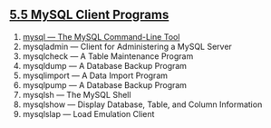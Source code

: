 ## [5.5 MySQL Client Programs](http://dev.mysql.com/doc/refman/5.7/en/programs-client.html)

1. [mysql — The MySQL Command-Line Tool](./1/README.md)
1. mysqladmin — Client for Administering a MySQL Server
1. mysqlcheck — A Table Maintenance Program
1. mysqldump — A Database Backup Program
1. mysqlimport — A Data Import Program
1. mysqlpump — A Database Backup Program
1. mysqlsh — The MySQL Shell
1. mysqlshow — Display Database, Table, and Column Information
1. mysqlslap — Load Emulation Client